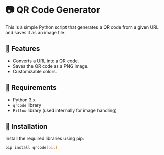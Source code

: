 # 📷 QR Code Generator

This is a simple Python script that generates a QR code from a given URL and saves it as an image file.

## 🚀 Features

- Converts a URL into a QR code.
- Saves the QR code as a PNG image.
- Customizable colors.

## 🧰 Requirements

- Python 3.x
- `qrcode` library
- `Pillow` library (used internally for image handling)

## 🔧 Installation

Install the required libraries using pip:

```bash
pip install qrcode[pil]
```
